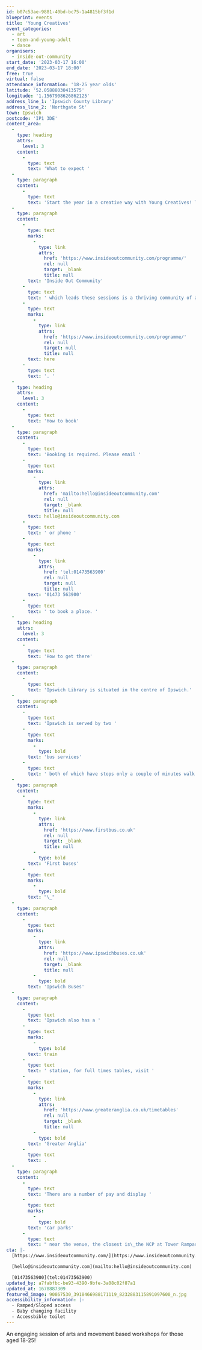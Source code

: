 ```yaml
---
id: b07c53ae-9881-40bd-bc75-1a4815bf3f1d
blueprint: events
title: 'Young Creatives'
event_categories:
  - art
  - teen-and-young-adult
  - dance
organisers:
  - inside-out-community
start_date: '2023-03-17 16:00'
end_date: '2023-03-17 18:00'
free: true
virtual: false
attendance_information: '18-25 year olds'
latitude: '52.05888030413575'
longitude: '1.1567908626862125'
address_line_1: 'Ipswich County Library'
address_line_2: 'Northgate St'
town: Ipswich
postcode: 'IP1 3DE'
content_area:
  -
    type: heading
    attrs:
      level: 3
    content:
      -
        type: text
        text: 'What to expect '
  -
    type: paragraph
    content:
      -
        type: text
        text: 'Start the year in a creative way with Young Creatives! These sessions for young people will include free arts and movement-based workshops led by artists every Friday, during term-time. In addition, there will be monthly online social meetups, to chat and enable connections. '
  -
    type: paragraph
    content:
      -
        type: text
        marks:
          -
            type: link
            attrs:
              href: 'https://www.insideoutcommunity.com/programme/'
              rel: null
              target: _blank
              title: null
        text: 'Inside Out Community'
      -
        type: text
        text: ' which leads these sessions is a thriving community of artists, volunteers and members who use art and creativity as a way of helping others improve and maintain their mental health and emotional wellbeing. Find out more about what the Inside Out Community does '
      -
        type: text
        marks:
          -
            type: link
            attrs:
              href: 'https://www.insideoutcommunity.com/programme/'
              rel: null
              target: null
              title: null
        text: here
      -
        type: text
        text: '. '
  -
    type: heading
    attrs:
      level: 3
    content:
      -
        type: text
        text: 'How to book'
  -
    type: paragraph
    content:
      -
        type: text
        text: 'Booking is required. Please email '
      -
        type: text
        marks:
          -
            type: link
            attrs:
              href: 'mailto:hello@insideoutcommunity.com'
              rel: null
              target: _blank
              title: null
        text: hello@insideoutcommunity.com
      -
        type: text
        text: ' or phone '
      -
        type: text
        marks:
          -
            type: link
            attrs:
              href: 'tel:01473563900'
              rel: null
              target: null
              title: null
        text: '01473 563900'
      -
        type: text
        text: ' to book a place. '
  -
    type: heading
    attrs:
      level: 3
    content:
      -
        type: text
        text: 'How to get there'
  -
    type: paragraph
    content:
      -
        type: text
        text: 'Ipswich Library is situated in the centre of Ipswich.'
  -
    type: paragraph
    content:
      -
        type: text
        text: 'Ipswich is served by two '
      -
        type: text
        marks:
          -
            type: bold
        text: 'bus services'
      -
        type: text
        text: ' both of which have stops only a couple of minutes walk from the venue:'
  -
    type: paragraph
    content:
      -
        type: text
        marks:
          -
            type: link
            attrs:
              href: 'https://www.firstbus.co.uk'
              rel: null
              target: _blank
              title: null
          -
            type: bold
        text: 'First buses'
      -
        type: text
        marks:
          -
            type: bold
        text: "\_"
  -
    type: paragraph
    content:
      -
        type: text
        marks:
          -
            type: link
            attrs:
              href: 'https://www.ipswichbuses.co.uk'
              rel: null
              target: _blank
              title: null
          -
            type: bold
        text: 'Ipswich Buses'
  -
    type: paragraph
    content:
      -
        type: text
        text: 'Ipswich also has a '
      -
        type: text
        marks:
          -
            type: bold
        text: train
      -
        type: text
        text: ' station, for full times tables, visit '
      -
        type: text
        marks:
          -
            type: link
            attrs:
              href: 'https://www.greateranglia.co.uk/timetables'
              rel: null
              target: _blank
              title: null
          -
            type: bold
        text: 'Greater Anglia'
      -
        type: text
        text: .
  -
    type: paragraph
    content:
      -
        type: text
        text: 'There are a number of pay and display '
      -
        type: text
        marks:
          -
            type: bold
        text: 'car parks'
      -
        type: text
        text: " near the venue, the closest is\_the NCP at Tower Ramparts, use IP1 3DH for Sat Navs."
cta: |-
  [https://www.insideoutcommunity.com/](https://www.insideoutcommunity.com/)

  [hello@insideoutcommunity.com](mailto:hello@insideoutcommunity.com)

  [01473563900](tel:01473563900)
updated_by: a7fabfbc-be93-4390-9bfe-3a08c02f87a1
updated_at: 1678887309
featured_image: 90867530_3918466988171119_8232883115891097600_n.jpg
accessibility_information: |-
  - Ramped/Sloped access
  - Baby changing facility
  - Accessbible toilet
---
```

An engaging session of arts and movement based workshops for those aged 18-25!